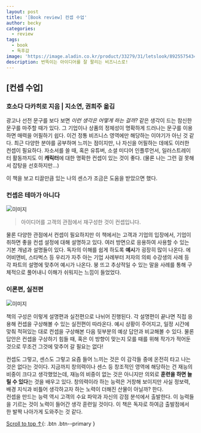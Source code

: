 ```yaml
---
layout: post
title: '[Book review] 컨셉 수업'
author: becky
categories:
  - review
tags:
  - book
  - 독후감
image: 'https://image.aladin.co.kr/product/33279/31/letslook/8925575434_t2.jpg'
description: 번뜩이는 아이디어를 잘 팔리는 비즈니스로!
---
```


## [컨셉 수업]  
### 호소다 다카히로 지음 | 지소연, 권희주 옮김  

광고나 선전 문구를 보다 보면 *이런 생각은 어떻게 하는 걸까?* 같은 생각이 드는 참신한 문구를 마주할 때가 있다. 그 기업이나 상품의 정체성이 명확하게 드러나는 문구를 이용하면 매력을 어필하기 쉽다. 이건 정통 비즈니스 영역에만 해당하는 이야기가 아닌 것 같다. 최근 다양한 분야를 공부하며 느끼는 점이지만, 나 자신을 어필하는 데에도 이러한 컨셉이 필요하다. 자소서를 쓸 때, 혹은 유튜버, 소셜 미디어 인플루언서, 일러스트레이터 활동까지도 이 **캐릭터**에 대한 명확한 컨셉이 있는 것이 좋다. (물론 나는 그런 걸 못해서 잡탕을 선호하지만...)  
  
이 책을 보고 티끌만큼 있는 나의 센스가 조금은 도움을 받았으면 했다.  
  
  

   
### 컨셉은 테마가 아니다  
  
![이미지](https://i.imgur.com/a6TC4VT.png)  
  
> 아이디어를 고객의 관점에서 재구성한 것이 컨셉입니다.  
  
물론 다양한 관점에서 컨셉이 필요하지만 이 책에서는 고객과 기업의 입장에서, 기업이 취하면 좋을 컨셉 설정에 대해 설명하고 있다. 여러 방면으로 응용하여 사용할 수 있는 기본 개념과 설명들이 있다. 독자의 이해를 쉽게 하도록 **예시**가 굉장히 많이 나온다. 에어비앤비, 스타벅스 등 우리가 자주 아는 기업 사례부터 저자의 의뢰 수강생의 사례 등 각 파트의 설명에 맞추어 예시가 나온다. 붕 뜨고 추상적일 수 있는 말을 사례를 통해 구체적으로 풀어내니 이해가 쉬워지는 느낌이 들었었다.  
  
  
### 이론편, 실전편  
  
![이미지](https://i.imgur.com/USqDo2N.png)  
  
책의 구성은 이렇게 설명편과 실전편으로 나뉘어 진행된다. 각 설명편이 끝나면 직접 응용해 컨셉을 구상해볼 수 있는 실전편이 따라온다. 예시 상황이 주어지고, 일정 시간에 맞춰 적혀있는 대로 컨셉을 구상해본 다음 뒷부분의 예상 답안과 비교해볼 수 있다. 물론 답안은 컨셉을 구상하기 힘들 때, 혹은 이 방향이 맞는지 모를 때를 위해 작가가 적어둔 것으로 무조건 그것에 맞추어 갈 필요는 없다!  
  
  
  
컨셉도 그렇고, 센스도 그렇고 요즘 들어 느끼는 것은 이 감각들 중에 온전히 타고 나는 것은 없다는 것이다. 지금까지 창의력이나 센스 등 창조적인 영역에 해당하는 건 재능의 비중이 크다고 생각했었는데, 재능의 비중이 없는 것은 아니지만 의외로 **훈련을 하면 늘릴 수 있다**는 것을 배우고 있다. 창의력이라 하는 능력은 거창해 보이지만 사실 정보력, 배경 지식과 비틀어 생각하고자 하는 노력이 더해진 산물이 아닐까? 한다.  
컨셉을 만드는 능력 역시 고객의 수요 파악과 자신의 강점 분석에서 출발한다. 이 능력들을 기르는 것이 노력이 들어간 생각 훈련일 것이다. 이 책은 독자로 하여금 출발점에서 한 발짝 나아가게 도와주는 것 같다.  
  
  
  
[Scroll to top ↑](#){: .btn .btn--primary }  
